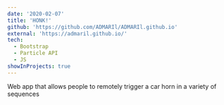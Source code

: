 ```yaml
---
date: '2020-02-07'
title: 'HONK!'
github: 'https://github.com/ADMARIl/ADMARIl.github.io'
external: 'https://admaril.github.io/'
tech:
  - Bootstrap
  - Particle API
  - JS
showInProjects: true
---
```


Web app that allows people to remotely trigger a car horn in a variety of sequences
